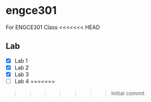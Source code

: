 # engce301
For ENGCE301 Class
<<<<<<< HEAD

## Lab

- [x] Lab 1
- [x] Lab 2
- [x] Lab 3
- [ ] Lab 4
=======
>>>>>>> Initial commit
